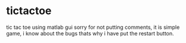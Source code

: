 # tictactoe
tic tac toe using matlab gui
sorry for not putting comments,
it is simple game, i know about the bugs thats why i have put the restart button.
